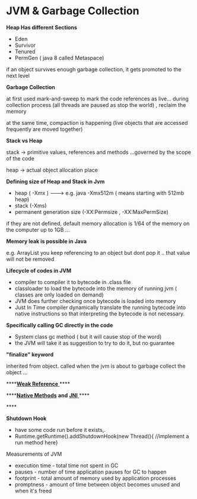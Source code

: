 # JVM & Garbage Collection

**Heap Has different Sections** 

* Eden
* Survivor 
* Tenured
* PermGen \( java 8  called Metaspace\)

if an object survives enough garbage collection, it gets promoted to the next level 



**Garbage Collection** 

at first used mark-and-sweep to mark the code references as live... during collection process \(all threads are paused as stop the world\) , reclaim the memory 

at the same time, compaction is happening \(live objects that are accessed frequently are moved together\)

**Stack vs Heap** 

 stack -&gt; primitive values, references and methods ...governed by the scope of the code

heap -&gt; actual object allocation place 



**Defining size of Heap and Stack in Jvm** 

* heap \( -Xmx \) ---&gt; e.g. java -Xmx512m    \( means starting with 512mb heap\)
* stack \(-Xms\) 
* permanent generation size \(-XX:Permsize , -XX:MaxPermSize\) 

if they are not defined, default memory allocation is 1/64 of the memory on the computer up to 1GB ... 



**Memory leak is possible in Java**

e.g. ArrayList you keep referencing to an object but dont pop it .. that value will not be removed 



**Lifecycle of codes in JVM** 

* compiler to compiler it to bytecode in .class file 
* classloader to load the bytecode into the memory of running jvm  \( classes are only loaded on demand\)
* JVM does further checking once bytecode is loaded into memory 
* Just In Time compiler dynamically translate the running bytecode into native instructions so that interpreting the bytecode is not necessary. 

**Specifically calling GC directly in the code** 

* System class gc method \( but it will cause stop of the word\) 
* the JVM will take it as suggestion to try to do it, but no guarantee 



**"finalize" keyword**

inherited from object. called when the jvm is about to garbage collect the object ...



\*\*\*\*[**Weak Reference** ](https://www.geeksforgeeks.org/types-references-java/)\*\*\*\*

\*\*\*\*[**Native Methods**](https://www.baeldung.com/java-native) **and** [**JNI** ](https://www.baeldung.com/jni)\*\*\*\*

\*\*\*\*

**Shutdown Hook**

* have some code run before it exists,. 
* Runtime.getRuntime\(\).addShutdownHook\(new Thread\(\){ //implement a run method here}



Measurements of JVM

* execution time - total time not spent in GC
* pauses - number of time application pauses for GC to happen
* footprint - total amount of memory used by application processes
* promptness - amount of time between object becomes unused and when it's freed

